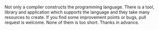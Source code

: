 Not only a compiler constructs the programming language.  There is a tool, library and application which supports the language and they take many resources to create.  If you find some improvement points or bugs, pull request is welcome.  None of them is too short.  Thanks in advance.
